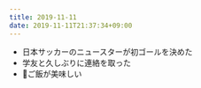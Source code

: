 ```yaml
---
title: 2019-11-11
date: 2019-11-11T21:37:34+09:00
---
```


- 日本サッカーのニュースターが初ゴールを決めた
- 学友と久しぶりに連絡を取った
- ご飯が美味しい
